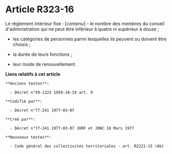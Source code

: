 # Article R323-16

Le règlement intérieur fixe : [*contenu*]        - le nombre des membres du conseil d'administration qui ne peut être
inférieur à quatre ni supérieur à douze ;

- les catégories de personnes parmi lesquelles ils peuvent ou doivent être choisis ;

- la durée de leurs fonctions ;

- leur mode de renouvellement.

**Liens relatifs à cet article**

	**Anciens textes**:

	  - Décret n°59-1225 1959-10-19 art. 9

	**Codifié par**:

	  - Décret n°77-241 1977-03-07

	**Créé par**:

	  - Décret n°77-241 1977-03-07 JORF et JONC 18 Mars 1977

	**Nouveaux textes**:

	  - Code général des collectivités territoriales - art. R2221-15 (Ab)

